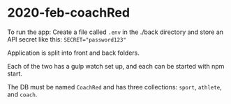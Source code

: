 # 2020-feb-coachRed

To run the app:
Create a file called `.env` in the ./back directory and store an API secret like this: `SECRET="password123"`

Application is split into front and back folders. 

Each of the two has a gulp watch set up, and each can be started with npm start. 

The DB must be named `CoachRed` and has three collections: `sport`, `athlete`, and `coach`.

